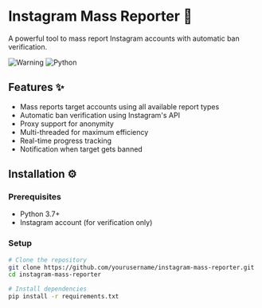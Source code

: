 # Instagram Mass Reporter 🚨

A powerful tool to mass report Instagram accounts with automatic ban verification.

![Warning](https://img.shields.io/badge/WARNING-Use%20Responsibly-red) 
![Python](https://img.shields.io/badge/Python-3.7+-blue)

## Features ✨

- Mass reports target accounts using all available report types
- Automatic ban verification using Instagram's API
- Proxy support for anonymity
- Multi-threaded for maximum efficiency
- Real-time progress tracking
- Notification when target gets banned

## Installation ⚙️

### Prerequisites
- Python 3.7+
- Instagram account (for verification only)

### Setup
```bash
# Clone the repository
git clone https://github.com/yourusername/instagram-mass-reporter.git
cd instagram-mass-reporter

# Install dependencies
pip install -r requirements.txt
